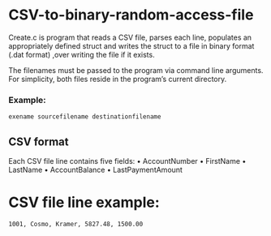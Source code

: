 # CSV-to-binary-random-access-file


Create.c is program that reads a CSV file, parses each line, populates an appropriately defined struct and
writes the struct to a file in binary format (.dat format) ,over writing the file if it exists.

The filenames must be passed to the program via command line arguments.
For simplicity, both files reside in the program’s current directory.

### Example:
```
exename sourcefilename destinationfilename
```

## CSV format

Each CSV file line contains five fields:
• AccountNumber
• FirstName
• LastName
• AccountBalance
• LastPaymentAmount

# CSV file line example:

```
1001, Cosmo, Kramer, 5827.48, 1500.00
```


